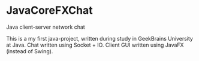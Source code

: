 # JavaCoreFXChat
Java client-server network chat

This is a my first java-project, written during study in GeekBrains University at Java.
Chat written using Socket + IO.
Client GUI written using JavaFX (instead of Swing).
